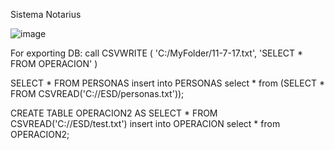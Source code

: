 Sistema Notarius

![image](https://user-images.githubusercontent.com/15642727/46241343-f0a5c180-c38d-11e8-887d-8d76746a81bc.png)

For exporting DB:
call CSVWRITE ( 'C:/MyFolder/11-7-17.txt', 'SELECT * FROM OPERACION' ) 

SELECT * FROM PERSONAS insert into PERSONAS select * from 
(SELECT * FROM CSVREAD('C://ESD/personas.txt'));

CREATE TABLE OPERACION2 AS SELECT * FROM CSVREAD('C://ESD/test.txt')
insert into OPERACION
    select * from OPERACION2;
